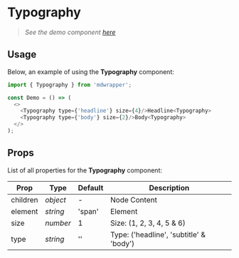 # Typography

> _See the demo component [here](./Typography.jsx)_

## Usage

Below, an example of using the **Typography** component:

```js
import { Typography } from 'mdwrapper';

const Demo = () => (
  <>
    <Typography type={'headline'} size={4}/>Headline<Typography>
    <Typography type={'body'} size={2}/>Body<Typography>
  </>
);
```

## Props

List of all properties for the **Typography** component:

| **Prop** | **Type** | **Default** | **Description** |
|--|--|--|--|
| children | _object_ | - | Node Content |
| element | _string_ | 'span' | Element |
| size | _number_ | 1 | Size: (1, 2, 3, 4, 5 & 6) |
| type | _string_ | '' | Type: ('headline', 'subtitle' & 'body') |
